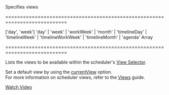 <!--**
/*-------------------------------------------
    Auto-generated file. Do not modify.
-------------------------------------------

**-->
<!--d-->Specifies views<!--/d-->
===========================================================================
<!--default-->['day', 'week']<!--/default-->
<!--acceptValues-->'day' | 'week' | 'workWeek' | 'month' | 'timelineDay' | 'timelineWeek' | 'timelineWorkWeek' | 'timelineMonth' | 'agenda'<!--/acceptValues-->
<!--type-->Array<!--/type-->
===========================================================================

<!--shortDescription-->
Lists the views to be available within the scheduler's [View Selector](/Documentation/Guide/UI_Widgets/Scheduler/Visual_Elements/#View_Selector).
<!--/shortDescription-->

<!--fullDescription-->
Set a default view by using the [currentView](/Documentation/ApiReference/UI_Widgets/dxScheduler/Configuration/#currentView) option.  
For more information on scheduler views, refer to the [Views](/Documentation/Guide/UI_Widgets/Scheduler/Views/) guide.

<a href="https://www.youtube.com/watch?v=evabB5-rZZ8&list=PL8h4jt35t1wjGvgflbHEH_e3b23AA30-z&index=18" class="button orange small fix-width-155" style="margin-right: 20px;" target="_blank">Watch Video</a>
<!--/fullDescription-->